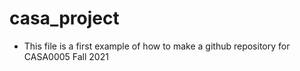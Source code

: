 # casa_project

- This file is a first example of how to make a github repository for CASA0005 Fall 2021
